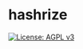 # hashrize
[![License: AGPL v3](https://img.shields.io/badge/License-AGPLv3-blue.svg)](https://www.gnu.org/licenses/agpl-3.0.en.html) 